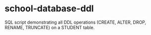 # school-database-ddl
SQL script demonstrating all DDL operations (CREATE, ALTER, DROP, RENAME, TRUNCATE) on a STUDENT table.
